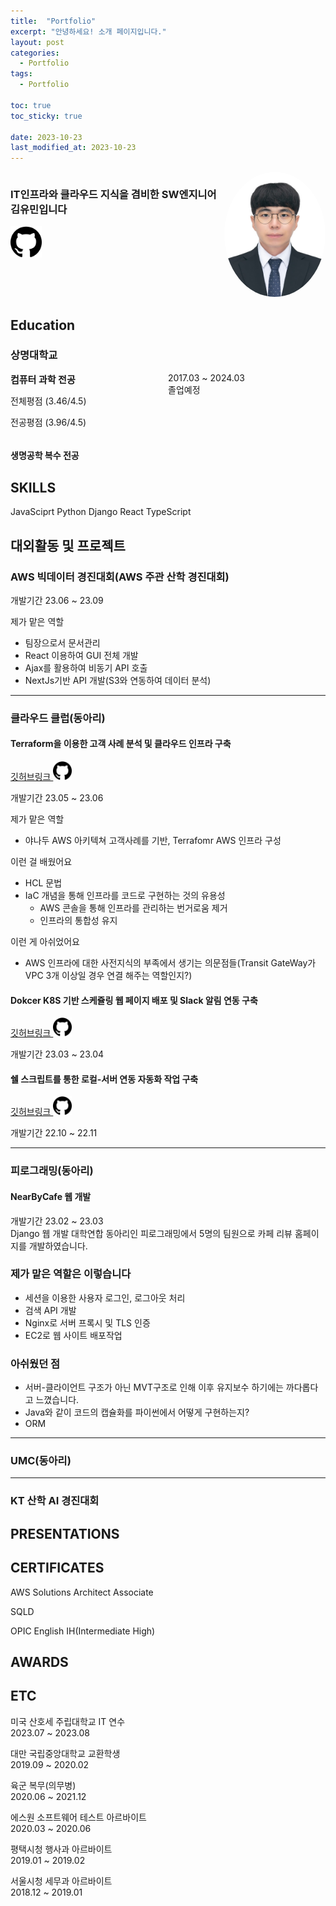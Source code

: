 ```yaml
---
title:  "Portfolio"
excerpt: "안녕하세요! 소개 페이지입니다."
layout: post
categories:
  - Portfolio
tags:
  - Portfolio

toc: true
toc_sticky: true
 
date: 2023-10-23
last_modified_at: 2023-10-23
---
```

<body>
<style>
    .container{
        ;
    }
    .grid-container{
        display:grid;
        grid-template-columns:1fr 1fr;
    }
</style>
<div class=header style="display:flex;">
<div class=container-left>
<h3> IT인프라와 클라우드 지식을 겸비한 SW엔지니어 김유민입니다</h3>
<a href="https://github.com/minyou2675">
<img src="../../public/img/github.png" width="50px" height="50px"></a>
</div>
<div class=container-right>
<img src="../../public/img/이력서사진.jpg" width="200px" height="200px" style="border-radius: 60%; overflow-hidden:true;">
</div>
</div>


## Education




### 상명대학교

<div class="grid-container">
    <div>
    <div style="font-size:15px; font-weight:bold;">컴퓨터 과학 전공</div>
    <div style="p{font-size:}">
    <p>전체평점 (3.46/4.5)</p>
    <p>전공평점 (3.96/4.5)</p>
    </div>
    </div>
    <div>
    2017.03 ~ 2024.03
    <br>졸업예정
    </div>

</div>

#### 생명공학 복수 전공

## SKILLS 
JavaSciprt Python Django React TypeScript 

## 대외활동 및 프로젝트
### AWS 빅데이터 경진대회(AWS 주관 산학 경진대회)
개발기간 23.06 ~ 23.09

제가 맡은 역할

* 팀장으로서 문서관리
* React 이용하여 GUI 전체 개발
* Ajax를 활용하여 비동기 API 호출
* NextJs기반 API 개발(S3와 연동하여 데이터 분석)


--- 


### 클라우드 클럽(동아리)
#### Terraform을 이용한 고객 사례 분석 및 클라우드 인프라 구축
<a href="https://github.com/minyou2675/Yanadoo_Terraform">깃허브링크 
<img src="../../public/img/github.png" width="30px" height="30px"></a>

개발기간 23.05 ~ 23.06

제가 맡은 역할
* 야나두 AWS 아키텍쳐 고객사례를 기반, Terrafomr AWS 인프라 구성

이런 걸 배웠어요
* HCL 문법
* IaC 개념을 통해 인프라를 코드로 구현하는 것의 유용성
    * AWS 콘솔을 통해 인프라를 관리하는 번거로움 제거
    * 인프라의 통합성 유지

이런 게 아쉬었어요
* AWS 인프라에 대한 사전지식의 부족에서 생기는 의문점들(Transit GateWay가 VPC 3개 이상일 경우 연결 해주는 역할인지?)


#### Dokcer K8S 기반 스케쥴링 웹 페이지 배포 및 Slack 알림 연동 구축
<a href="https://github.com/minyou2675/Yanadoo_Terraform">깃허브링크 
<img src="../../public/img/github.png" width="30px" height="30px"></a>

개발기간 23.03 ~ 23.04


#### 쉘 스크립트를 통한 로컬-서버 연동 자동화 작업 구축
<a href="https://github.com/minyou2675/CloudClub">깃허브링크 
<img src="../../public/img/github.png" width="30px" height="30px"></a>

개발기간 22.10 ~ 22.11


---

### 피로그래밍(동아리)
#### NearByCafe 웹 개발
개발기간 23.02 ~ 23.03
<br>Django 웹 개발 대학연합 동아리인 피로그래밍에서 5명의 팀원으로 카페 리뷰 홈페이지를 개발하였습니다.
### 제가 맡은 역할은 이렇습니다
* 세션을 이용한 사용자 로그인, 로그아웃 처리
* 검색 API 개발
* Nginx로 서버 프록시 및 TLS 인증
* EC2로 웹 사이트 배포작업
### 아쉬웠던 점
* 서버-클라이언트 구조가 아닌 MVT구조로 인해 이후 유지보수 하기에는 까다롭다고 느꼈습니다.
* Java와 같이 코드의 캡슐화를 파이썬에서 어떻게 구현하는지?
* ORM

---

### UMC(동아리)

---

### KT 산학 AI 경진대회


## PRESENTATIONS

## CERTIFICATES
AWS Solutions Architect Associate

SQLD 

OPIC English IH(Intermediate High)

## AWARDS

## ETC

미국 산호세 주립대학교 IT 연수
<br>2023.07 ~ 2023.08

대만 국립중앙대학교 교환학생
<br>2019.09 ~ 2020.02

육군 복무(의무병)
<br>2020.06 ~ 2021.12

에스원 소프트웨어 테스트 아르바이트
<br>2020.03 ~ 2020.06

평택시청 행사과 아르바이트
<br>2019.01 ~ 2019.02

서울시청 세무과 아르바이트
<br>2018.12 ~ 2019.01




</body>